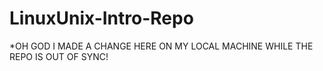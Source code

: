 # LinuxUnix-Intro-Repo
 
*OH GOD I MADE A CHANGE HERE ON MY LOCAL MACHINE WHILE THE REPO IS OUT OF SYNC!
